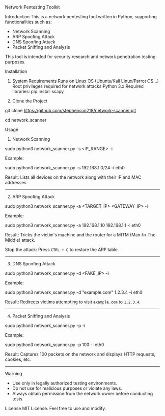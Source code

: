 Network Pentesting Toolkit

Introduction
This is a network pentesting tool written in Python, supporting functionalities such as:
- Network Scanning
- ARP Spoofing Attack
- DNS Spoofing Attack
- Packet Sniffing and Analysis

This tool is intended for security research and network penetration testing purposes.

Installation

1. System Requirements
Runs on Linux OS (Ubuntu/Kali Linux/Parrot OS...)
Root privileges required for network attacks
Python 3.x
Required libraries:
  pip install scapy

2. Clone the Project

git clone https://github.com/stephenson218/network-scanner.git

cd network_scanner

Usage

1. Network Scanning

sudo python3 network_scanner.py -s <IP_RANGE> -i <INTERFACE>

Example:

sudo python3 network_scanner.py -s 192.168.1.0/24 -i eth0

Result: Lists all devices on the network along with their IP and MAC addresses.

---

2. ARP Spoofing Attack

sudo python3 network_scanner.py -a <TARGET_IP> <GATEWAY_IP> -i <INTERFACE>

Example:

sudo python3 network_scanner.py -a 192.168.1.10 192.168.1.1 -i eth0

Result: Tricks the victim's machine and the router for a MITM (Man-In-The-Middle) attack.

Stop the attack: Press `CTRL + C` to restore the ARP table.

---

3. DNS Spoofing Attack

sudo python3 network_scanner.py -d <DOMAIN> <FAKE_IP> -i <INTERFACE>

Example:

sudo python3 network_scanner.py -d "example.com" 1.2.3.4 -i eth0

Result: Redirects victims attempting to visit `example.com` to `1.2.3.4`.

---

4. Packet Sniffing and Analysis

sudo python3 network_scanner.py -p <COUNT> -i <INTERFACE>

Example:

sudo python3 network_scanner.py -p 100 -i eth0

Result: Captures 100 packets on the network and displays HTTP requests, cookies, etc.

---

Warning
- Use only in legally authorized testing environments.
- Do not use for malicious purposes or violate any laws.
- Always obtain permission from the network owner before conducting tests.

License
MIT License. Feel free to use and modify.

